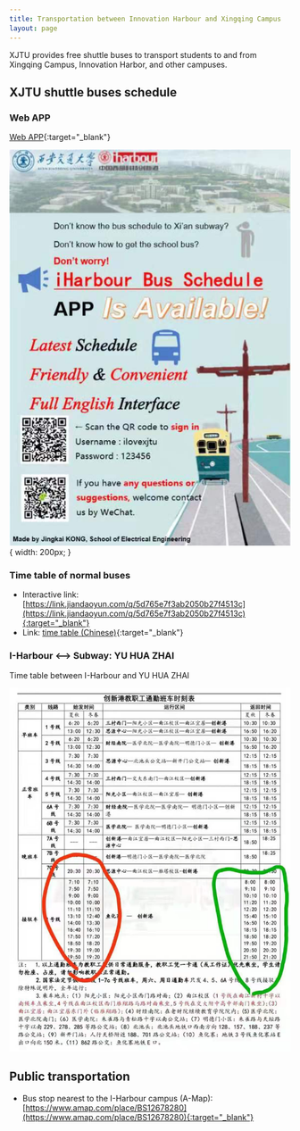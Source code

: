 ```yaml
---
title: Transportation between Innovation Harbour and Xingqing Campus
layout: page
---
```


XJTU provides free shuttle buses to transport students to and from Xingqing Campus, Innovation Harbor, and other campuses. 

## XJTU shuttle buses schedule

### Web APP
[Web APP](https://www.jiandaoyun.com/wangluopingtai){:target="_blank"}

![Web app poster](/assets/img/shuttle/web-app-poster.jpeg){ width: 200px; }

### Time table of normal buses

- Interactive link: [https://link.jiandaoyun.com/q/5d765e7f3ab2050b27f4513c](https://link.jiandaoyun.com/q/5d765e7f3ab2050b27f4513c){:target="_blank"}
- Link: [time table (Chinese)](https://mp.weixin.qq.com/s/8knxHYYAbhgRUPUT9vPIvw){:target="_blank"}

### I-Harbour <--> Subway: YU HUA ZHAI

Time table between I-Harbour and YU HUA ZHAI

![Time table between I-Harbour and YU HUA ZHAI](/assets/img/shuttle/ih-yu_hua_zhai.jpeg)

## Public transportation
- Bus stop nearest to the I-Harbour campus (A-Map): [https://www.amap.com/place/BS12678280](https://www.amap.com/place/BS12678280){:target="_blank"}

